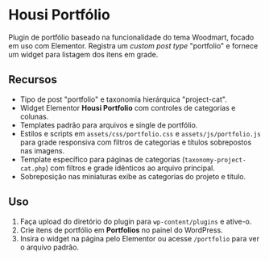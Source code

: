 # Housi Portfólio

Plugin de portfólio baseado na funcionalidade do tema Woodmart, focado em uso com Elementor. Registra um *custom post type* "portfolio" e fornece um widget para listagem dos itens em grade.

## Recursos
- Tipo de post "portfolio" e taxonomia hierárquica "project-cat".
- Widget Elementor **Housi Portfolio** com controles de categorias e colunas.
- Templates padrão para arquivos e single de portfólio.
- Estilos e scripts em `assets/css/portfolio.css` e `assets/js/portfolio.js` para grade responsiva com filtros de categorias e títulos sobrepostos nas imagens.
 - Template específico para páginas de categorias (`taxonomy-project-cat.php`) com filtros e grade idênticos ao arquivo principal.
 - Sobreposição nas miniaturas exibe as categorias do projeto e título.

## Uso
1. Faça upload do diretório do plugin para `wp-content/plugins` e ative-o.
2. Crie itens de portfólio em **Portfolios** no painel do WordPress.
3. Insira o widget na página pelo Elementor ou acesse `/portfolio` para ver o arquivo padrão.
